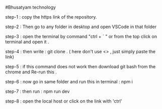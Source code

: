 #Bhusatyam technology 

step-1 : copy the https link of the repository.

step-2 : Then go to any folder in desktop and open VSCode in that folder 

step-3 : open the terminal by command "ctrl + ` " or from the top click on terminal and open it .

step-4 : then write : git clone <copied link> . ( here don't use <> , just simply paste the link)

step-5 : if this command does not work then download git bash from the chrome and Re-run this .

step-6 : now go in same folder and run this in terminal : npm i

step-7 : then run : npm run dev 

step-8 : open the local host or click on the link with 'ctrl'

